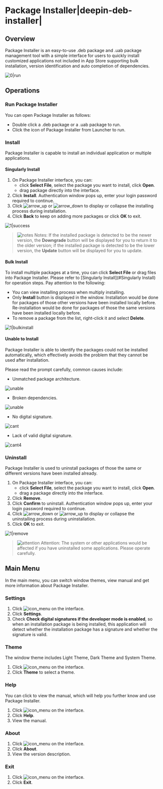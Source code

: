 # Package Installer|deepin-deb-installer|

## Overview

Package Installer is an easy-to-use .deb package and .uab package management tool with a simple interface for users to quickly install customized applications not included in App Store supporting bulk installation, version identification and auto completion of dependencies.  

![0|run](fig/run.png)


## Operations

### Run Package Installer

You can open Package Installer as follows:

- Double click a .deb package or a .uab package to run.
- Click the icon of Package Installer from Launcher to run. 

### Install

Package Installer is capable to install an individual application or multiple applications.

#### Singularly Install

1. On Package Installer interface, you can:
   - click **Select File**, select the package you want to install, click **Open**. 
   - drag package directly into the interface.
2. Click **Install**. Authentication window pops up, enter your login password required to continue.
3. Click ![arrow_up](../common/down.svg) or ![arrow_down](../common/up.svg) to display or collapse the installing process during installation.
4. Click **Back** to keep on adding more packages or click **OK** to exit.

![1|success](fig/success.png)

> ![notes](../common/notes.svg) Notes: If the installed package is detected to be the newer version, the **Downgrade** button will be displayed for you to return it to the older version; if the installed package is detected to be the lower version, the **Update** button will be displayed for you to update.



#### Bulk Install

To install multiple packages at a time, you can click **Select File** or drag files into Package Installer. Please refer to [Singularly Install](#Singularly Install) for operation steps. Pay attention to the following:

- You can view installing process when multiply installing.
- Only **Install** button is displayed in the window. Installation would be done for packages of those other versions have been installed locally before. Re-installation would be done for packages of those the same versions have been installed locally before.
- To remove a package from the list, right-click it and select **Delete**. 

![1|bulkinstall](fig/bulkinstall.png)

#### Unable to Install

Package Installer is able to identify the packages could not be installed automatically, which effectively avoids the problem that they cannot be used after installation.

Please read the prompt carefully, common causes include: 

- Unmatched package architecture.
  

![unable](fig/unable1.png) 

- Broken dependencies.
  

![unable](fig/unable.png)

- No digital signature. 
  

![cant](fig/cant3.png) 

- Lack of valid digital signature.
  

![cant4](fig/cant4.png)

### Uninstall

Package Installer is used to uninstall packages of those the same or different versions have been installed already. 

1. On Package Installer interface, you can:
   - click **Select File**, select the package you want to install, click **Open**. 
   - drag a package directly into the interface.
2. Click **Remove**.
3. Click **Confirm** to uninstall. Authentication window pops up, enter your login password required to continue.
4. Click ![arrow_down](../common/down.svg) or ![arrow_up](../common/up.svg) to display or collapse the uninstalling process during uninstallation.
5. Click **OK** to exit.

![1|remove](fig/remove.png)

> ![attention](../common/attention.svg) Attention: The system or other applications would be affected if you have uninstalled some applications. Please operate carefully. 

## Main Menu

In the main menu, you can switch window themes, view manual and get more information about Package Installer.

### Settings

1. Click ![icon_menu](../common/icon_menu.svg) on the interface.
2. Click **Settings**.
3. Check **Check digital signatures if the developer mode is enabled**, so when an installation package is being installed, this application will detect whether the installation package has a signature and whether the signature is valid. 

### Theme

The window theme includes Light Theme, Dark Theme and System Theme.

1. Click ![icon_menu](../common/icon_menu.svg) on the interface.
2. Click **Theme** to select a theme.

### Help

You can click to view the manual, which will help you further know and use Package Installer.

1. Click ![icon_menu](../common/icon_menu.svg) on the interface.
2. Click **Help**.
3. View the manual.

### About

1. Click ![icon_menu](../common/icon_menu.svg) on the interface.
2. Click **About**.
3. View the version description.

### Exit

1. Click ![icon_menu](../common/icon_menu.svg) on the interface.
2. Click **Exit**.
